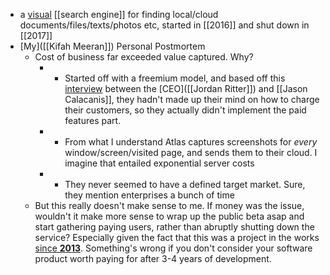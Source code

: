 - a [visual]([[visualizer]]) [[search engine]] for finding local/cloud documents/files/texts/photos etc, started in [[2016]] and shut down in [[2017]]
- [My]([[Kifah Meeran]]) Personal Postmortem
    - Cost of business far exceeded value captured. Why?
        - - Started off with a freemium model, and based off this [interview](https://www.youtube.com/watch?v=JHDQLDYnfaU&list=ULZFL7xpKjYsQ&index=893) between the [CEO]([[Jordan Ritter]]) and [[Jason Calacanis]], they hadn't made up their mind on how to charge their customers, so they actually didn't implement the paid features part.
        - - From what I understand Atlas captures screenshots for *every* window/screen/visited page, and sends them to their cloud. I imagine that entailed exponential server costs
        - - They never seemed to have a defined target market. Sure, they mention enterprises a bunch of time 
    - But this really doesn't make sense to me. If money was the issue, wouldn't it make more sense to wrap up the public beta asap and start gathering paying users, rather than abruptly shutting down the service? Especially given the fact that this was a project in the works [since **2013**](https://cards.producthunt.com/cards/comments/383094?v=1). Something's wrong if you don't consider your software product worth paying for after 3-4 years of development.   
